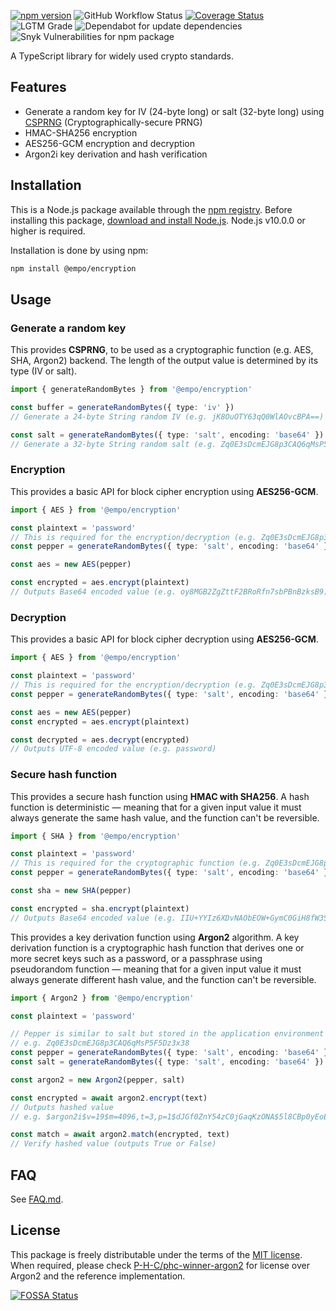 [![npm version](https://badge.fury.io/js/%40empo%2Fencryption.svg)](https://badge.fury.io/js/%40empo%2Fencryption) ![GitHub Workflow Status](https://img.shields.io/github/workflow/status/empo-dev/encryption/build) [![Coverage Status](https://coveralls.io/repos/github/EMPO-dev/encryption/badge.svg?branch=master)](https://coveralls.io/github/EMPO-dev/encryption?branch=master) ![LGTM Grade](https://img.shields.io/lgtm/grade/javascript/github/EMPO-dev/encryption) ![Dependabot for update dependencies](https://badgen.net/dependabot/EMPO-dev/encryption?icon=dependabot) ![Snyk Vulnerabilities for npm package](https://img.shields.io/snyk/vulnerabilities/npm/@empo/encryption)

A TypeScript library for widely used crypto standards.

## Features

- Generate a random key for IV (24-byte long) or salt (32-byte long) using [CSPRNG](https://en.wikipedia.org/wiki/Cryptographically_secure_pseudorandom_number_generator) (Cryptographically-secure PRNG)
- HMAC-SHA256 encryption
- AES256-GCM encryption and decryption
- Argon2i key derivation and hash verification

## Installation

This is a Node.js package available through the [npm registry](https://www.npmjs.com/). Before installing this package, [download and install Node.js](https://nodejs.org/en/download/). Node.js v10.0.0 or higher is required.

Installation is done by using npm:
```sh
npm install @empo/encryption
```

## Usage

### Generate a random key

This provides **CSPRNG**, to be used as a cryptographic function (e.g. AES, SHA, Argon2) backend. The length of the output value is determined by its type (IV or salt).

```ts
import { generateRandomBytes } from '@empo/encryption'

const buffer = generateRandomBytes({ type: 'iv' })
// Generate a 24-byte String random IV (e.g. jK8OuOTY63qQ0WlAOvcBPA==)

const salt = generateRandomBytes({ type: 'salt', encoding: 'base64' })
// Generate a 32-byte String random salt (e.g. Zq0E3sDcmEJG8p3CAQ6qMsP5F5Dz3x38)
```

### Encryption

This provides a basic API for block cipher encryption using **AES256-GCM**.

```ts
import { AES } from '@empo/encryption'

const plaintext = 'password'
// This is required for the encryption/decryption (e.g. Zq0E3sDcmEJG8p3CAQ6qMsP5F5Dz3x38)
const pepper = generateRandomBytes({ type: 'salt', encoding: 'base64' })

const aes = new AES(pepper)

const encrypted = aes.encrypt(plaintext)
// Outputs Base64 encoded value (e.g. oy8MGB2ZgZttF2BRoRfn7sbPBnBzksB9)
```

### Decryption

This provides a basic API for block cipher decryption using **AES256-GCM**.

```ts
import { AES } from '@empo/encryption'

const plaintext = 'password'
// This is required for the encryption/decryption (e.g. Zq0E3sDcmEJG8p3CAQ6qMsP5F5Dz3x38)
const pepper = generateRandomBytes({ type: 'salt', encoding: 'base64' })

const aes = new AES(pepper)
const encrypted = aes.encrypt(plaintext)

const decrypted = aes.decrypt(encrypted)
// Outputs UTF-8 encoded value (e.g. password)
```

### Secure hash function

This provides a secure hash function using **HMAC with SHA256**. A hash function is deterministic — meaning that for a given input value it must always generate the same hash value, and the function can't be reversible.

```ts
import { SHA } from '@empo/encryption'

const plaintext = 'password'
// This is required for the cryptographic function (e.g. Zq0E3sDcmEJG8p3CAQ6qMsP5F5Dz3x38)
const pepper = generateRandomBytes({ type: 'salt', encoding: 'base64' })

const sha = new SHA(pepper)

const encrypted = sha.encrypt(plaintext)
// Outputs Base64 encoded value (e.g. IIU+YYIz6XDvNAObEOW+GymC0GiH8fW3SokPbP9P+xg=)
```

This provides a key derivation function using **Argon2** algorithm. A key derivation function is a cryptographic hash function that derives one or more secret keys such as a password, or a passphrase using pseudorandom function — meaning that for a given input value it must always generate different hash value, and the function can't be reversible.

```ts
import { Argon2 } from '@empo/encryption'

const plaintext = 'password'

// Pepper is similar to salt but stored in the application environment variables, not in DB.
// e.g. Zq0E3sDcmEJG8p3CAQ6qMsP5F5Dz3x38
const pepper = generateRandomBytes({ type: 'salt', encoding: 'base64' })
const salt = generateRandomBytes({ type: 'salt', encoding: 'base64' })

const argon2 = new Argon2(pepper, salt)

const encrypted = await argon2.encrypt(text)
// Outputs hashed value
// e.g. $argon2i$v=19$m=4096,t=3,p=1$dJGf0ZnY54zC0jGaqKzONA$5l8CBp0yEoEzYzsalRTe0AxplRhJvGAoJMpITHP4WbU

const match = await argon2.match(encrypted, text)
// Verify hashed value (outputs True or False)
```

## FAQ

See [FAQ.md](https://github.com/EMPO-dev/encryption/blob/master/FAQ.md).

## License

This package is freely distributable under the terms of the [MIT license](https://github.com/EMPO-dev/encryption/blob/master/LICENSE). When required, please check [P-H-C/phc-winner-argon2](https://github.com/P-H-C/phc-winner-argon2) for license over Argon2 and the reference implementation.

[![FOSSA Status](https://app.fossa.com/api/projects/git%2Bgithub.com%2FEMPO-dev%2Fencryption.svg?type=large)](https://app.fossa.com/projects/git%2Bgithub.com%2FEMPO-dev%2Fencryption?ref=badge_large)